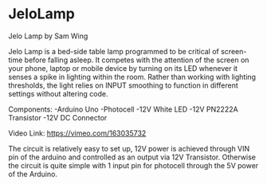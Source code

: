 # JeloLamp

Jelo Lamp by Sam Wing

Jelo Lamp is a bed-side table lamp programmed to be critical of screen-time before falling asleep. It competes with the attention of the screen on your phone, laptop or mobile device by turning on its LED whenever it senses a spike in lighting within the room. Rather than working with lighting thresholds, the light relies on INPUT smoothing to function in different settings without altering code.

Components:
-Arduino Uno
-Photocell
-12V White LED
-12V PN2222A Transistor
-12V DC Connector

Video Link: https://vimeo.com/163035732

The circuit is relatively easy to set up, 12V power is achieved through VIN pin of the arduino and controlled as an output via 12V Transistor. Otherwise the circuit is quite simple with 1 input pin for photocell through the 5V power of the Arduino.
